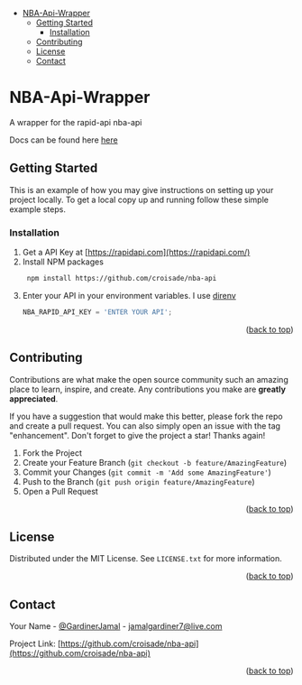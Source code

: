 - [NBA-Api-Wrapper](#nba-api-wrapper)
  - [Getting Started](#getting-started)
    - [Installation](#installation)
  - [Contributing](#contributing)
  - [License](#license)
  - [Contact](#contact)

# NBA-Api-Wrapper

A wrapper for the rapid-api nba-api

Docs can be found here  [here](/docs/modules.md)

<!-- GETTING STARTED -->
## Getting Started

This is an example of how you may give instructions on setting up your project locally.
To get a local copy up and running follow these simple example steps.


### Installation

1. Get a API Key at [https://rapidapi.com](https://rapidapi.com/)
2. Install NPM packages
   ```sh
    npm install https://github.com/croisade/nba-api
   ```
3. Enter your API in your environment variables. I use [direnv](https://github.com/direnv/direnv)
   ```js
   NBA_RAPID_API_KEY = 'ENTER YOUR API';
   ```

<p align="right">(<a href="#top">back to top</a>)</p>

<!-- CONTRIBUTING -->
## Contributing

Contributions are what make the open source community such an amazing place to learn, inspire, and create. Any contributions you make are **greatly appreciated**.

If you have a suggestion that would make this better, please fork the repo and create a pull request. You can also simply open an issue with the tag "enhancement".
Don't forget to give the project a star! Thanks again!

1. Fork the Project
2. Create your Feature Branch (`git checkout -b feature/AmazingFeature`)
3. Commit your Changes (`git commit -m 'Add some AmazingFeature'`)
4. Push to the Branch (`git push origin feature/AmazingFeature`)
5. Open a Pull Request

<p align="right">(<a href="#top">back to top</a>)</p>



<!-- LICENSE -->
## License

Distributed under the MIT License. See `LICENSE.txt` for more information.

<p align="right">(<a href="#top">back to top</a>)</p>



<!-- CONTACT -->
## Contact

Your Name - [@GardinerJamal](https://twitter.com/Gardinerjamal) - jamalgardiner7@live.com

Project Link: [https://github.com/croisade/nba-api](https://github.com/croisade/nba-api)

<p align="right">(<a href="#top">back to top</a>)</p>